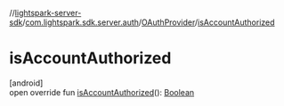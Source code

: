//[lightspark-server-sdk](../../../index.md)/[com.lightspark.sdk.server.auth](../index.md)/[OAuthProvider](index.md)/[isAccountAuthorized](is-account-authorized.md)

# isAccountAuthorized

[android]\
open override fun [isAccountAuthorized](is-account-authorized.md)(): [Boolean](https://kotlinlang.org/api/latest/jvm/stdlib/kotlin/-boolean/index.html)
